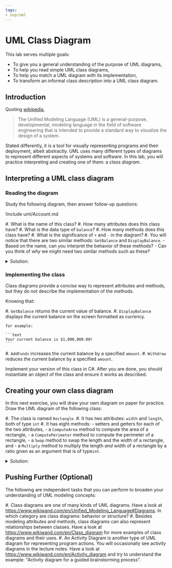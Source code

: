 ```yaml
---
tags:
- oop/uml
---
```


#  UML Class Diagram

This lab serves multiple goals:

- To give you a general understanding of the purpose of UML diagrams,
- To help you read simple UML class diagrams,
- To help you match a UML diagram with its implementation,
- To transform an informal class description into a UML class diagram.

## Introduction

Quoting [wikipedia](https://www.wikiwand.com/en/Unified_Modeling_Language),

> The Unified Modeling Language (UML) is a general-purpose, developmental, modeling language in the field of software engineering that is intended to provide a standard way to visualize the design of a system.

Stated differently, it is a tool for visually representing programs and their deployment, albeit abstractly. 
UML uses many different types of diagrams to represent different aspects of systems and software.
In this lab, you will practice interpreting and creating one of them: a _class diagram_. 

## Interpreting a UML class diagram

### Reading the diagram

Study the following diagram, then answer follow-up questions:

!include uml/Account.md

#. What is the name of this class?
#. How many attributes does this class have?
#. What is the data type of `balance`?
#. How many methods does this class have?
#. What is the significance of `+` and `-` in the diagram?
#. You will notice that there are two similar methods: `GetBalance` and `DisplayBalance`.
    - Based on the name, can you interpret the behavior of these methods?
    - Can you think of _why_ we might need two similar methods such as these?

<details><summary>Solution:</summary>
- The name of the class is "Account".
- This class has only one attribute, called `balance` and of type `decimal`.
- This class has 4 methods.
- The symbol `+` is used to signify that the member (be it a method or an attribute) is public. The symbol `-` is used to indicate a private member. In general, in this course, we will let attributes be private and methods be public.
- The `GetBalance` method will return the value of the balance attribute. The `DisplayBalance` method will only display the balance, possibly via `Console.WriteLine`, but it will not return a value since its return type is `void`.
There will be times such as this when we may need two different methods. One would be used to make computations (`GetBalance`), and the other would be used to display the information in a formatted fashion (`DisplayBalance`).
</details>

### Implementing the class

Class diagrams provide a concise way to represent attributes and methods, but they do not describe the implementation of the methods.

Knowing that:

#. `GetBalance` returns the current value of balance.
#. `DisplayBalance` displays the current balance on the screen formatted as currency. 

    for example:

    ```text
    Your current balance is $1,000,000.00!
    ``` 
    
#. `AddFunds` increases the current balance by a specified `amount`.
#. `Withdraw` reduces the current balance by a specified `amount`.

Implement your version of this class in C\#. After you are done, you should instantiate an object of the class and ensure it works as described.

## Creating your own class diagram 

In this next exercise, you will draw your own diagram on paper for practice.
Draw the UML diagram of the following class:

#. The class is named `Rectangle`.
#. It has two attributes: `width` and `length`, both of type `int`
#. It has eight methods:
    - setters and getters for each of the two attributes,
    - a `ComputeArea` method to compute the area of a rectangle,
    - a `ComputePerimeter` method to compute the perimeter of a rectangle,
    - a `Swap` method to swap the length and the width of a rectangle, and
    - a `Multiply` method to multiply the length *and* width of a rectangle by a ratio given as an argument that is of type`int`.
    
<details><summary>Solution:</summary>
You can check your answer by referring back to the `Rectangle.cs` file from the. The UML diagram for this class is indicated in the comments at the beginning of the file (but without the `Multiply` method).
</details>

## Pushing Further (Optional)

The following are independent tasks that you can perform to broaden your understanding of UML modeling concepts:

#. Class diagrams are one of many kinds of UML diagrams. Have a look at <https://www.wikiwand.com/en/Unified_Modeling_Language#Diagrams>. In which category are class diagrams: behavior or structure?
#. Besides modeling attributes and methods, class diagrams can also represent relationships between classes. Have a look at <https://www.wikiwand.com/en/Class_diagram> for more examples of class diagrams and their uses.
#. An Activity Diagram is another type of UML diagram for representing program actions. You will occasionally see activity diagrams in the lecture notes. Have a look at <https://www.wikiwand.com/en/Activity_diagram> and try to understand the example: "Activity diagram for a guided brainstorming process".
